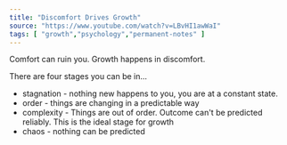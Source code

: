 ```yaml
---
title: "Discomfort Drives Growth"
source: "https://www.youtube.com/watch?v=LBvHI1awWaI"
tags: [ "growth","psychology","permanent-notes" ]
---
```


Comfort can ruin you. Growth happens in discomfort.

There are four stages you can be in...

- stagnation - nothing new happens to you, you are at a constant state.
- order - things are changing in a predictable way
- complexity - Things are out of order. Outcome can't be predicted reliably. This is the ideal stage for growth
- chaos - nothing can be predicted